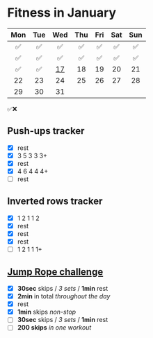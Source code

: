 # Fitness in January

|	Mon	|	Tue	|	Wed	|	Thu	|	Fri	|	Sat	|	Sun	|
| :---: | :---: | :---: | :---: | :---: | :---: | :---: |
|	✅	|	✅	|	✅	|	✅	|	✅	|	✅	|	✅	|
|	✅	|	✅	|	✅	|	✅	|	✅	|	✅	|	✅	|
|	✅	|	✅	|	[17](https://darebee.com/programs/foundation-program.html?showall=&start=16)	|	18	|	19	|	20	|	21	|
|	22	|	23	|	24	|	25	|	26	|	27	|	28	|
|	29	|	30	|	31	|		|		|		|		|

✅❌

## Push-ups tracker

- [x] rest
- [x] 3 5 3 3 3+
- [x] rest
- [x] 4 6 4 4 4+
- [ ] rest

## Inverted rows tracker

- [x] 1 2 1 1 2
- [x] rest
- [x] rest
- [x] rest
- [ ] 1 2 1 1 1+

## [Jump Rope challenge](https://darebee.com/challenges/jump-rope-challenge.html)

- [x] **30sec** skips / *3 sets* / **1min** rest
- [x] **2min** in total *throughout the day*
- [x] rest
- [x] **1min** skips *non-stop*
- [ ] **30sec** skips / *3 sets* / **1min** rest
- [ ] **200 skips** *in one workout*